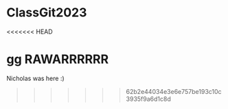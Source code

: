 # ClassGit2023
<<<<<<< HEAD

gg RAWARRRRRR
=======
Nicholas was here :)
>>>>>>> 62b2e44034e3e6e757be193c10c3935f9a6d1c8d
